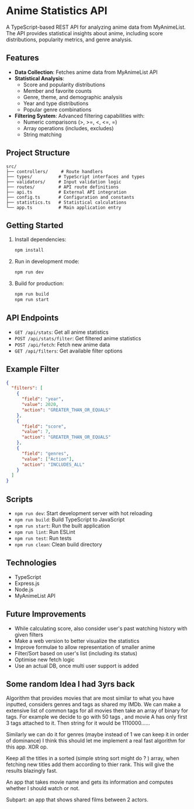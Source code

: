 # Anime Statistics API

A TypeScript-based REST API for analyzing anime data from MyAnimeList. The API provides statistical insights about anime, including score distributions, popularity metrics, and genre analysis.

## Features

- **Data Collection**: Fetches anime data from MyAnimeList API
- **Statistical Analysis**:
  - Score and popularity distributions
  - Member and favorite counts
  - Genre, theme, and demographic analysis
  - Year and type distributions
  - Popular genre combinations
- **Filtering System**: Advanced filtering capabilities with:
  - Numeric comparisons (>, >=, <, <=, =)
  - Array operations (includes, excludes)
  - String matching

## Project Structure

```
src/
├── controllers/     # Route handlers
├── types/          # TypeScript interfaces and types
├── validators/     # Input validation logic
├── routes/         # API route definitions
├── api.ts          # External API integration
├── config.ts       # Configuration and constants
├── statistics.ts   # Statistical calculations
└── app.ts          # Main application entry
```

## Getting Started

1. Install dependencies:
   ```bash
   npm install
   ```

2. Run in development mode:
   ```bash
   npm run dev
   ```

3. Build for production:
   ```bash
   npm run build
   npm run start
   ```

## API Endpoints

- `GET /api/stats`: Get all anime statistics
- `POST /api/stats/filter`: Get filtered anime statistics
- `POST /api/fetch`: Fetch new anime data
- `GET /api/filters`: Get available filter options

## Example Filter

```json
{
  "filters": [
    {
      "field": "year",
      "value": 2020,
      "action": "GREATER_THAN_OR_EQUALS"
    },
    {
      "field": "score",
      "value": 7,
      "action": "GREATER_THAN_OR_EQUALS"
    },
    {
      "field": "genres",
      "value": ["Action"],
      "action": "INCLUDES_ALL"
    }
  ]
}
```

## Scripts

- `npm run dev`: Start development server with hot reloading
- `npm run build`: Build TypeScript to JavaScript
- `npm run start`: Run the built application
- `npm run lint`: Run ESLint
- `npm run test`: Run tests
- `npm run clean`: Clean build directory

## Technologies

- TypeScript
- Express.js
- Node.js
- MyAnimeList API


## Future Improvements

- While calculating score, also consider user's past watching history with given filters
- Make a web version to better visualize the statistics
- Improve formulae to allow representation of smaller anime
- Filter/Sort based on user's list (including its status)
- Optimise new fetch logic
- Use an actual DB, once multi user support is added

## Some random Idea I had 3yrs back
Algorithm that provides movies that are most similar to what you have inputted, considers genres and tags as shared my IMDb.
We can make a extensive list of common tags for all movies then take an array of binary for tags. For example we decide to go with 50 tags , and movie A has only first 3 tags attached to it.
Then string for it would be
1110000......

Similarly we can do it for genres (maybe instead of 1 we can keep it in order of dominance)
I think this should let me implement a real fast algorithm for this app. XOR op.

Keep all the titles in a sorted (simple string sort might do ? ) array, when fetching new titles add them according to thier rank. This will give the results blazingly fast.

An app that takes movie name and gets its information and computes whether I should watch or not.

Subpart: an app that shows shared films between 2 actors.